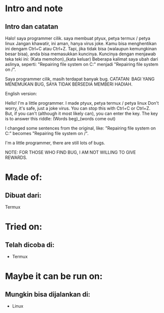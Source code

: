 # Intro and note
## Intro dan catatan
Halo! saya programmer cilik.                                                            saya membuat ptyux, petya termux / petya linux                                          Jangan khawatir, ini aman, hanya virus joke.
Kamu bisa menghentikan ini dengam Ctrl+C atau Ctrl+Z.
Tapi, jika tidak bisa (walaupun kemungkinan besar bisa), anda bisa memasukkan kuncinya. Kuncinya dengan menjawab teka teki ini:
(Kata memohon)_(kata keluar)                                                                                                                                                    Beberapa kalimat saya ubah dari aslinya,
seperti: "Repairing file system on C:" menjadi "Repairing file system on /".

Saya programmer cilik, masih terdapat banyak bug.
CATATAN: BAGI YANG MENEMUKAN BUG, SAYA TIDAK BERSEDIA MEMBERI HADIAH.

English version:

Hello! I'm a little programmer.
I made ptyux, petya termux / petya linux                                                Don't worry, it's safe, just a joke virus.
You can stop this with Ctrl+C or Ctrl+Z.
But, if you can't (although it most likely can), you can enter the key.
The key is to answer this riddle:
(Words beg)_(words come out)

I changed some sentences from the original,
like: "Repairing file system on C:" becomes "Repairing file system on /".

I'm a little programmer, there are still lots of bugs.

NOTE: FOR THOSE WHO FIND BUG, I AM NOT WILLING TO GIVE REWARDS.

# Made of:
## Dibuat dari:
Termux

# Tried on:
## Telah dicoba di:
- Termux

# Maybe it can be run on:
## Mungkin bisa dijalankan di:
- Linux

